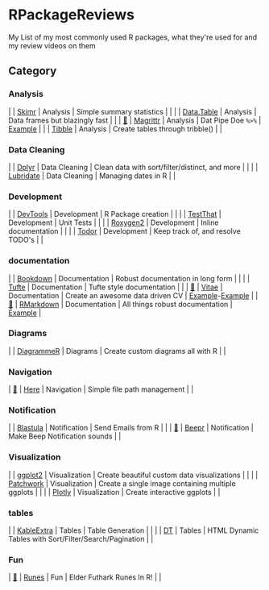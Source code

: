 # RPackageReviews

My List of my most commonly used R packages, what they're used for and my review videos on them

## Category

### Analysis

|                                                                                            | [Skimr](https://github.com/ropensci/skimr)               | Analysis      | Simple summary statistics                              |                                                                           |
|                                                                                            | [Data.Table](https://github.com/Rdatatable/data.table)   | Analysis      | Data frames but blazingly fast                         |                                                                           |
| [:movie_camera:](https://www.youtube.com/watch?v=03kD1sgSyQI)                              | [Magrittr](https://github.com/tidyverse/magrittr)        | Analysis      | Dat Pipe Doe `%>%`                                     | [Example](./examples/magrittr)                                            |
|                                                                                            | [Tibble](https://github.com/tidyverse/tibble)            | Analysis      | Create tables through tribble()                        |                                                                           |


### Data Cleaning

|                                                                                            | [Dplyr](https://github.com/tidyverse/dplyr)              | Data Cleaning | Clean data with sort/filter/distinct, and more         |                                                                           |
|                                                                                            | [Lubridate](https://github.com/tidyverse/lubridate)      | Data Cleaning | Managing dates in R                                    |                                                                           |


### Development

|                                                                                            | [DevTools](https://github.com/r-lib/devtools)            | Development   | R Package creation                                     |                                                                           |
|                                                                                            | [TestThat](https://github.com/r-lib/testthat)            | Development   | Unit Tests                                             |                                                                           |
|                                                                                            | [Roxygen2](https://github.com/r-lib/roxygen2)            | Development   | Inline documentation                                   |                                                                           |
|                                                                                            | [Todor](https://github.com/dokato/todor)                 | Development   | Keep track of, and resolve TODO's                      |                                                                           |


### documentation

|                                                                                            | [Bookdown](https://github.com/rstudio/bookdown)          | Documentation | Robust documentation in long form                      |                                                                           |
|                                                                                            | [Tufte](https://github.com/rstudio/tufte)              | Documentation | Tufte style documentation                              |                                                                           |
| [:movie_camera:](https://www.youtube.com/watch?v=ntQvuCZpqjQ)                              | [Vitae](https://github.com/mitchelloharawild/vitae)      | Documentation | Create an awesome data driven CV                       | [Example](./examples/vitae)-[Example](https://github.com/tallguyjenks/CV) |
| [:movie_camera:](https://bit.ly/2E1E4lN) | [RMarkdown](https://github.com/rstudio/rmarkdown)        | Documentation | All things robust documentation                        | [Example](./examples/)                                                    |


### Diagrams

|                                                                                            | [DiagrammeR](https://github.com/rich-iannone/DgrammeR) | Diagrams      | Create custom diagrams all with R                      |                                                                           |


### Navigation

| [:movie_camera:](https://www.youtube.com/watch?v=5ZfFLamFBZM)                              | [Here](https://github.com/r-lib/here)                    | Navigation    | Simple file path management                            |                                                                           |


### Notification

|                                                                                            | [Blastula](https://github.com/rich-iannone/blastula)     | Notification  | Send Emails from R                                     |                                                                           |
| [:movie_camera:](https://youtu.be/rcE_E5vMTgg)                                             | [Beepr](https://github.com/rasmusab/beepr)               | Notification  | Make Beep Notification sounds                          |                                                                           |


### Visualization

|                                                                                            | [ggplot2](https://github.com/tidyverse/ggplot2)          | Visualization | Create beautiful custom data visualizations            |                                                                           |
|                                                                                            | [Patchwork](https://github.com/thomasp85/patchwork)      | Visualization | Create a single image containing multiple ggplots      |                                                                           |
|                                                                                            | [Plotly](https://github.com/ropensci/plotly)             | Visualization | Create interactive ggplots                             |                                                                           |


### tables

|                                                                                            | [KableExtra](https://github.com/haozhu233/kableExtra)    | Tables        | Table Generation                                       |                                                                           |
|                                                                                            | [DT](https://github.com/rstudio/DT)                      | Tables        | HTML Dynamic Tables with Sort/Filter/Search/Pagination |                                                                           |


### Fun

| [:movie_camera:](https://www.youtube.com/watch?v=G-QuYafXdgk)                              | [Runes](https://github.com/tallguyjenks/runes)           | Fun           | Elder Futhark Runes In R!                              |                                                                           |




